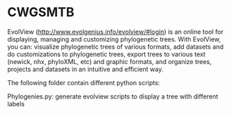 # CWGSMTB

EvolView (http://www.evolgenius.info/evolview/#login) is an online tool for displaying, managing and customizing phylogenetic trees.
With EvolView, you can:
visualize phylogenetic trees of various formats,
add datasets and do customizations to phylogenetic trees,
export trees to various text (newick, nhx, phyloXML, etc) and graphic formats, and
organize trees, projects and datasets in an intuitive and efficient way.

The following folder contain different python scripts:

Phylogenies.py: generate evolview scripts to display a tree with different labels

